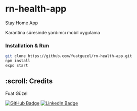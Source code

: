# rn-health-app

Stay Home App

Karantina süresinde yardımcı mobil uygulama

### Installation & Run

```sh
git clone https://github.com/fuatguzel/rn-health-app.git
npm install
expo start
```

<h2 id="credits"> :scroll: Credits</h2>

Fuat Güzel

[![GitHub Badge](https://img.shields.io/badge/GitHub-100000?style=for-the-badge&logo=github&logoColor=white)](https://github.com/fuatguzel)
[![LinkedIn Badge](https://img.shields.io/badge/LinkedIn-0077B5?style=for-the-badge&logo=linkedin&logoColor=white)](https://www.linkedin.com/in/fuat-guzel)
